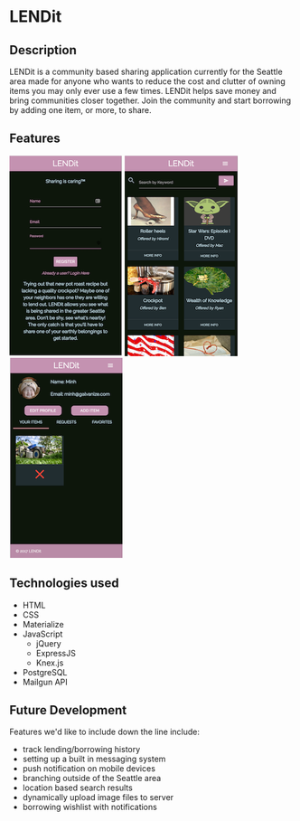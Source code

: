 # LENDit
## Description

LENDit is a community based sharing application currently for the Seattle area made for anyone who wants to reduce the cost and clutter of owning items you may only ever use a few times. LENDit helps save money and bring communities closer together. Join the community and start borrowing by adding one item, or more, to share.

## Features

[![LENDit](/public/images/lendit-1.png)](https://hiromih-q2-project.herokuapp.com/) [![LENDit](/public/images/lendit-2.png)](https://hiromih-q2-project.herokuapp.com/) [![LENDit](/public/images/lendit-3.png)](https://hiromih-q2-project.herokuapp.com/)

## Technologies used

* HTML
* CSS
* Materialize
* JavaScript
  * jQuery
  * ExpressJS
  * Knex.js
* PostgreSQL
* Mailgun API

## Future Development

Features we'd like to include down the line include:

  * track lending/borrowing history
  * setting up a built in messaging system
  * push notification on mobile devices
  * branching outside of the Seattle area
  * location based search results
  * dynamically upload image files to server
  * borrowing wishlist with notifications  
